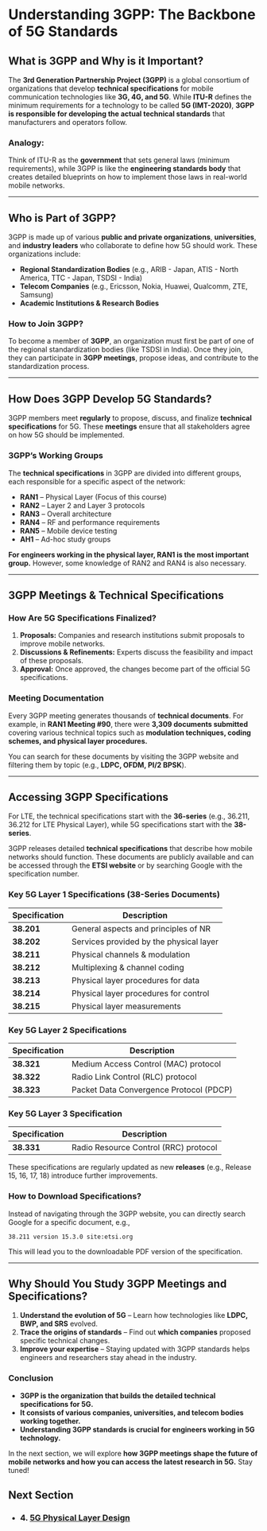 # Understanding 3GPP: The Backbone of 5G Standards

## **What is 3GPP and Why is it Important?**

The **3rd Generation Partnership Project (3GPP)** is a global consortium of organizations that develop **technical specifications** for mobile communication technologies like **3G, 4G, and 5G**. While **ITU-R** defines the minimum requirements for a technology to be called **5G (IMT-2020)**, **3GPP is responsible for developing the actual technical standards** that manufacturers and operators follow.

### **Analogy:**
Think of ITU-R as the **government** that sets general laws (minimum requirements), while 3GPP is like the **engineering standards body** that creates detailed blueprints on how to implement those laws in real-world mobile networks.

---

## **Who is Part of 3GPP?**

3GPP is made up of various **public and private organizations**, **universities**, and **industry leaders** who collaborate to define how 5G should work. These organizations include:

- **Regional Standardization Bodies** (e.g., ARIB - Japan, ATIS - North America, TTC - Japan, TSDSI - India)
- **Telecom Companies** (e.g., Ericsson, Nokia, Huawei, Qualcomm, ZTE, Samsung)
- **Academic Institutions & Research Bodies**

### **How to Join 3GPP?**
To become a member of **3GPP**, an organization must first be part of one of the regional standardization bodies (like TSDSI in India). Once they join, they can participate in **3GPP meetings**, propose ideas, and contribute to the standardization process.

---

## **How Does 3GPP Develop 5G Standards?**

3GPP members meet **regularly** to propose, discuss, and finalize **technical specifications** for 5G. These **meetings** ensure that all stakeholders agree on how 5G should be implemented.

### **3GPP’s Working Groups**

The **technical specifications** in 3GPP are divided into different groups, each responsible for a specific aspect of the network:

- **RAN1** – Physical Layer (Focus of this course)
- **RAN2** – Layer 2 and Layer 3 protocols
- **RAN3** – Overall architecture
- **RAN4** – RF and performance requirements
- **RAN5** – Mobile device testing
- **AH1** – Ad-hoc study groups

**For engineers working in the physical layer, RAN1 is the most important group.** However, some knowledge of RAN2 and RAN4 is also necessary.

---

## **3GPP Meetings & Technical Specifications**

### **How Are 5G Specifications Finalized?**

1. **Proposals:** Companies and research institutions submit proposals to improve mobile networks.
2. **Discussions & Refinements:** Experts discuss the feasibility and impact of these proposals.
3. **Approval:** Once approved, the changes become part of the official 5G specifications.

### **Meeting Documentation**
Every 3GPP meeting generates thousands of **technical documents**. For example, in **RAN1 Meeting #90**, there were **3,309 documents submitted** covering various technical topics such as **modulation techniques, coding schemes, and physical layer procedures.**

You can search for these documents by visiting the 3GPP website and filtering them by topic (e.g., **LDPC, OFDM, PI/2 BPSK**).

---

## **Accessing 3GPP Specifications**

For LTE, the technical specifications start with the **36-series** (e.g., 36.211, 36.212 for LTE Physical Layer), while 5G specifications start with the **38-series**.

3GPP releases detailed **technical specifications** that describe how mobile networks should function. These documents are publicly available and can be accessed through the **ETSI website** or by searching Google with the specification number.

### **Key 5G Layer 1 Specifications (38-Series Documents)**
| Specification | Description |
|--------------|-------------|
| **38.201** | General aspects and principles of NR |
| **38.202** | Services provided by the physical layer |
| **38.211** | Physical channels & modulation |
| **38.212** | Multiplexing & channel coding |
| **38.213** | Physical layer procedures for data |
| **38.214** | Physical layer procedures for control |
| **38.215** | Physical layer measurements |


### **Key 5G Layer 2 Specifications**
| Specification | Description |
|--------------|-------------|
| **38.321** | Medium Access Control (MAC) protocol |
| **38.322** | Radio Link Control (RLC) protocol |
| **38.323** | Packet Data Convergence Protocol (PDCP) |

### **Key 5G Layer 3 Specification**
| Specification | Description |
|--------------|-------------|
| **38.331** | Radio Resource Control (RRC) protocol |

These specifications are regularly updated as new **releases** (e.g., Release 15, 16, 17, 18) introduce further improvements.

### **How to Download Specifications?**
Instead of navigating through the 3GPP website, you can directly search Google for a specific document, e.g.,
```
38.211 version 15.3.0 site:etsi.org
```
This will lead you to the downloadable PDF version of the specification.

---

## **Why Should You Study 3GPP Meetings and Specifications?**

1. **Understand the evolution of 5G** – Learn how technologies like **LDPC, BWP, and SRS** evolved.
2. **Trace the origins of standards** – Find out **which companies** proposed specific technical changes.
3. **Improve your expertise** – Staying updated with 3GPP standards helps engineers and researchers stay ahead in the industry.

### **Conclusion**
- **3GPP is the organization that builds the detailed technical specifications for 5G.**
- **It consists of various companies, universities, and telecom bodies working together.**
- **Understanding 3GPP standards is crucial for engineers working in 5G technology.**

In the next section, we will explore **how 3GPP meetings shape the future of mobile networks and how you can access the latest research in 5G.** Stay tuned!

## Next Section
- ### 4. [5G Physical Layer Design](5G_Physical_Layer_Design.md)
